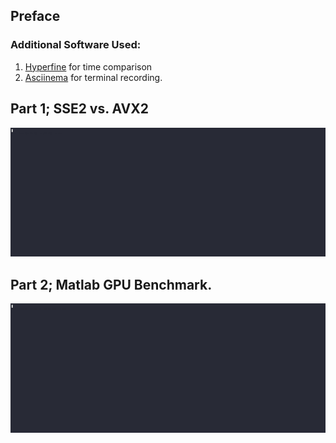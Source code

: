 ## Preface
### Additional Software Used:
1. [Hyperfine](https://github.com/sharkdp/hyperfine) for time comparison
2. [Asciinema](https://asciinema.org/) for terminal recording.

## Part 1; SSE2 vs. AVX2
![Please notify trm109@case.edu if you can't see the gif](./part1.gif)

## Part 2; Matlab GPU Benchmark.
![Please notify trm109@case.edu if you can't see the gif](./part2.gif)
